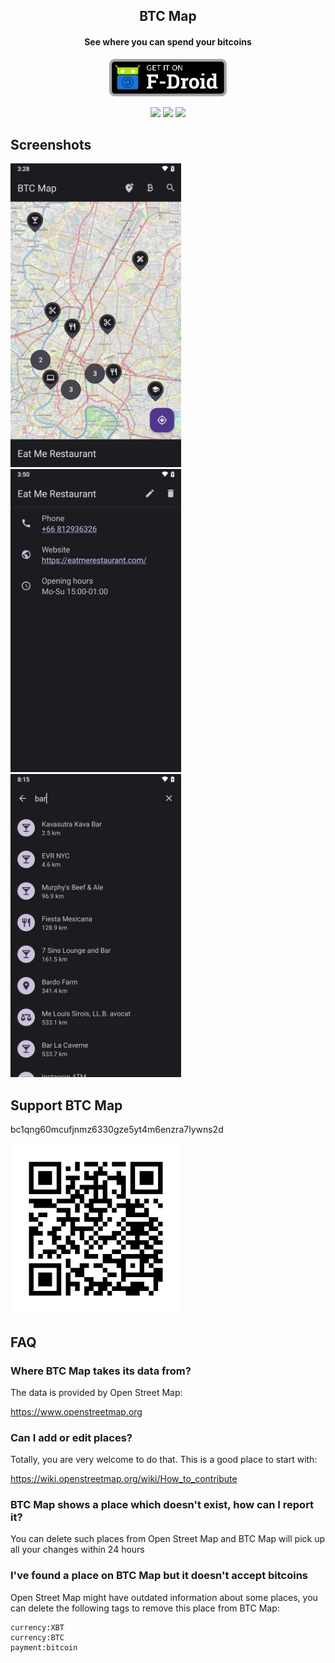 <h2 align="center"><b>BTC Map</b></h2>
<h4 align="center">See where you can spend your bitcoins</h4>

<p align="center">
  <a href="https://f-droid.org/packages/org.btcmap/">
    <img src="graphics/get-it-on-fdroid.svg" alt="Get it on F-Droid" height="60">
  </a>
</p>

<p align="center">
<a href="https://github.com/bubelov/btcmap-android/releases" alt="GitHub release"><img src="https://img.shields.io/github/release/bubelov/btcmap-android.svg" ></a>
<a href="https://www.gnu.org/licenses/gpl-3.0" alt="License: GPLv3"><img src="https://img.shields.io/badge/License-GPL%20v3-blue.svg"></a>
<a href="https://github.com/bubelov/btcmap-android/actions" alt="Build Status"><img src="https://github.com/bubelov/btcmap-android/workflows/Create preview release/badge.svg?branch=master&event=push"></a>
</p>

## Screenshots

<div>
<img alt="" src="fastlane/metadata/android/en-US/images/phoneScreenshots/1.jpg" width="273">
<img alt="" src="fastlane/metadata/android/en-US/images/phoneScreenshots/2.jpg" width="273">
<img alt="" src="fastlane/metadata/android/en-US/images/phoneScreenshots/3.jpg" width="273">
</div>

## Support BTC Map

bc1qng60mcufjnmz6330gze5yt4m6enzra7lywns2d

<img src="app/src/main/res/drawable-nodpi/btc_address.png" width="273">

## FAQ

### Where BTC Map takes its data from?

The data is provided by Open Street Map:

https://www.openstreetmap.org

### Can I add or edit places?

Totally, you are very welcome to do that. This is a good place to start with: 

https://wiki.openstreetmap.org/wiki/How_to_contribute

### BTC Map shows a place which doesn't exist, how can I report it?

You can delete such places from Open Street Map and BTC Map will pick up all your changes within 24 hours

### I've found a place on BTC Map but it doesn't accept bitcoins

Open Street Map might have outdated information about some places, you can delete the following tags to remove this place from BTC Map:

```
currency:XBT
currency:BTC
payment:bitcoin
```

